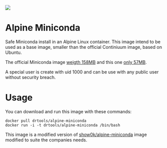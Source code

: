 [![](https://images.microbadger.com/badges/image/drtools/alpine-miniconda.svg)](https://hub.docker.com/r/drtools/alpine-miniconda/)
# Alpine Miniconda

Safe Miniconda install in an Alpine Linux container.
This image intend to be used as a base image, smaller than the official Continiuum image, based on Ubuntu.

The official Miniconda image [weigth 158MB](https://microbadger.com/images/continuumio/miniconda) and this one [only 57MB](https://microbadger.com/images/drtools/alpine-miniconda).


A special user is create with uid 1000 and can be use with any public user without security breach.


# Usage

You can download and run this image with these commands:

```
docker pull drtools/alpine-miniconda
docker run -i -t drtools/alpine-miniconda /bin/bash
```

This image is a modified version of [show0k/alpine-miniconda](https://github.com/show0k/alpine-jupyter-docker) image modified to suite the companies needs.
